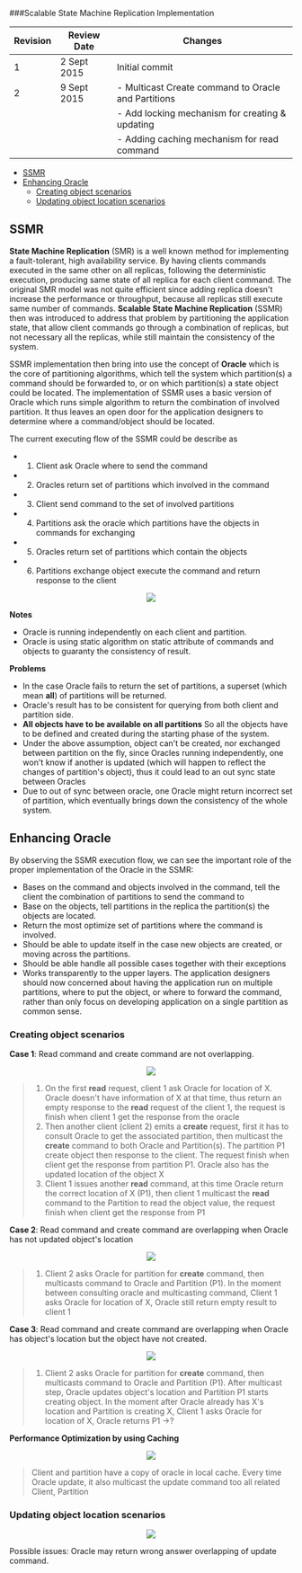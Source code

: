 ###Scalable State Machine Replication Implementation


| Revision | Review Date |                       Changes                       |
|----------|-------------|-----------------------------------------------------|
|        1 | 2 Sept 2015 | Initial commit                                      |
|        2 | 9 Sept 2015 | - Multicast Create command to Oracle and Partitions |
|          |             | - Add locking mechanism for creating & updating     |
|          |             | - Adding caching mechanism for read command         |

<!-- MarkdownTOC -->

- [SSMR](#ssmr)
- [Enhancing Oracle](#enhancing-oracle)
    - [Creating object scenarios](#creating-object-scenarios)
    - [Updating object location scenarios](#updating-object-location-scenarios)

<!-- /MarkdownTOC -->

## SSMR
**State Machine Replication** (SMR) is a well known method for implementing a fault-tolerant, high availability service. By having clients commands executed in the same other on all replicas, following the deterministic execution, producing same state of all replica for each client command. The original SMR model was not quite efficient since adding replica doesn't increase the performance or throughput, because all replicas still execute same number of commands. **Scalable State Machine Replication** (SSMR) then was introduced to address that problem by partitioning the application state, that allow client commands go through a combination of replicas, but not necessary all the replicas, while still maintain the consistency of the system.

SSMR implementation then bring into use the concept of **Oracle** which is the core of partitioning algorithms, which tell the system which partition(s) a command should be forwarded to, or on which partition(s) a state object could be located. The implementation of SSMR uses a basic version of Oracle which runs simple algorithm to return the combination of involved partition. It thus leaves an open door for the application designers to determine where a command/object should be located.

The current executing flow of the SSMR could be describe as
- 1. Client ask Oracle where to send the command
- 2. Oracles return set of partitions which involved in the command
- 3. Client send command to the set of involved partitions
- 4. Partitions ask the oracle which partitions have the objects in commands for exchanging
- 5. Oracles return set of partitions which contain the objects
- 6. Partitions exchange object execute the command and return response to the client

<div style="text-align:center"><img src ="./figures/1_ssmr_simple_execution_flow.png" /></div>

**Notes**
- Oracle is running independently on each client and partition. 
- Oracle is using static algorithm on static attribute of commands and objects to guaranty the consistency of result.

**Problems**
- In the case Oracle fails to return the set of partitions, a superset (which mean **all**) of partitions will be returned.
- Oracle's result has to be consistent for querying from both client and partition side.
- **All objects have to be available on all partitions** So all the objects have to be defined and created during the starting phase of the system.
- Under the above assumption, object can't be created, nor exchanged between partition on the fly, since Oracles running independently, one won't know if another is updated (which will happen to reflect the changes of partition's object), thus it could lead to an out sync state between Oracles 
- Due to out of sync between oracle, one Oracle might return incorrect set of partition, which eventually brings down the consistency of the whole system.

## Enhancing Oracle

By observing the SSMR execution flow, we can see the important role of the proper implementation of the Oracle in the SSMR:
- Bases on the command and objects involved in the command, tell the client the combination of partitions to send the command to
- Base on the objects, tell partitions in the replica the partition(s) the objects are located.
- Return the most optimize set of partitions where the command is involved.
- Should be able to update itself in the case new objects are created, or moving across the partitions.
- Should be able handle all possible cases together with their exceptions
- Works transparently to the upper layers. The application designers should now concerned about having the application run on multiple partitions, where to put the object, or where to forward the command, rather than only focus on developing application on a single partition as common sense.

### Creating object scenarios

**Case 1**: Read command and create command are not overlapping.

<div style="text-align:center"><img src ="./figures/2_oracle_update_create.png" /></div>
<!--- <p align='center'> Figure 2 </p> -->

> 1. On the first **read** request, client 1 ask Oracle for location of X. Oracle doesn't have information of X at that time, thus return an empty response to the **read** request of the client 1, the request is finish when client 1 get the response from the oracle
> 2. Then another client (client 2) emits a **create** request, first it has to consult Oracle to get the associated partition, then multicast the **create** command to both Oracle and Partition(s). The partition P1 create object then response to the client. The request finish when client get the response from partition P1. Oracle also has the updated location of the object X
> 3. Client 1 issues another **read** command, at this time Oracle return the correct location of X (P1), then client 1 multicast the **read** command to the Partition to read the object value, the request finish when client get the response from P1

**Case 2**: Read command and create command are overlapping when Oracle has not updated object's location

<div style="text-align:center"><img src ="./figures/3_read_write_overlapping_case_2.png" /></div>

> 1. Client 2 asks Oracle for partition for **create** command, then multicasts command to Oracle and Partition (P1). In the moment between consulting oracle and multicasting command, Client 1 asks Oracle for location of X, Oracle still return empty result to client 1

**Case 3**: Read command and create command are overlapping when Oracle has object's location but the object have not created.

<div style="text-align:center"><img src ="./figures/4_read_write_overlapping_case_3.png" /></div>

> 1. Client 2 asks Oracle for partition for **create** command, then multicasts command to Oracle and Partition (P1). After multicast step, Oracle updates object's location and Partition P1 starts creating object. In the moment after Oracle already has X's location and Partition is creating X, Client 1 asks Oracle for location of X, Oracle returns P1 ->? 


**Performance Optimization by using Caching**

<div style="text-align:center"><img src ="./figures/5_oracle_cached.png" /></div>

> Client and partition have a copy of oracle in local cache. Every time Oracle update, it also multicast the update command too all related Client, Partition

### Updating object location scenarios

<div style="text-align:center"><img src ="./figures/6_oracle_update_location.png" /></div>


Possible issues: Oracle may return wrong answer overlapping of update command.
